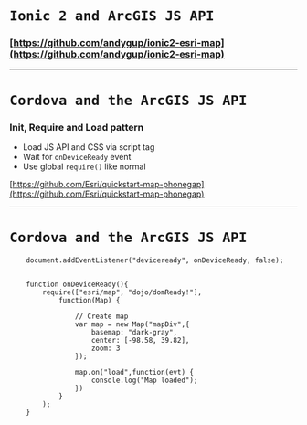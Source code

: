 # `Ionic 2 and ArcGIS JS API`

### [https://github.com/andygup/ionic2-esri-map](https://github.com/andygup/ionic2-esri-map)

---

# `Cordova and the ArcGIS JS API`

### Init, Require and Load pattern

* Load JS API and CSS via script tag
* Wait for `onDeviceReady` event
* Use global `require()` like normal

[https://github.com/Esri/quickstart-map-phonegap](https://github.com/Esri/quickstart-map-phonegap)

---

# `Cordova and the ArcGIS JS API`

```
    document.addEventListener("deviceready", onDeviceReady, false);
    
    
    function onDeviceReady(){
        require(["esri/map", "dojo/domReady!"],
            function(Map) {
    
                // Create map
                var map = new Map("mapDiv",{
                    basemap: "dark-gray",
                    center: [-98.58, 39.82],
                    zoom: 3
                });
    
                map.on("load",function(evt) {
                    console.log("Map loaded");
                })
            }
        );
    }


```